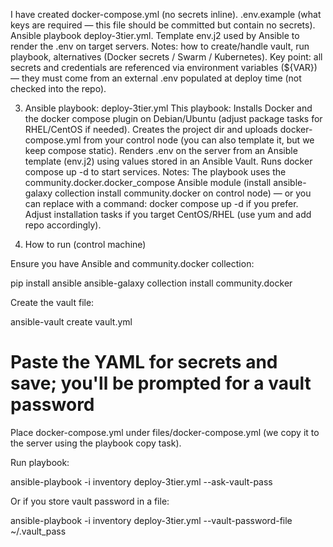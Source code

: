 I have created 
docker-compose.yml (no secrets inline).
.env.example (what keys are required — this file should be committed but contain no secrets).
Ansible playbook deploy-3tier.yml.
Template env.j2 used by Ansible to render the .env on target servers.
Notes: how to create/handle vault, run playbook, alternatives (Docker secrets / Swarm / Kubernetes).
Key point: all secrets and credentials are referenced via environment variables (${VAR}) — they must come from an external .env populated at deploy time (not checked into the repo).

3) Ansible playbook: deploy-3tier.yml
This playbook:
Installs Docker and the docker compose plugin on Debian/Ubuntu (adjust package tasks for RHEL/CentOS if needed).
Creates the project dir and uploads docker-compose.yml from your control node (you can also template it, but we keep compose static).
Renders .env on the server from an Ansible template (env.j2) using values stored in an Ansible Vault.
Runs docker compose up -d to start services.
Notes:
The playbook uses the community.docker.docker_compose Ansible module (install ansible-galaxy collection install community.docker on control node) — or you can replace with a command: docker compose up -d if you prefer.
Adjust installation tasks if you target CentOS/RHEL (use yum and add repo accordingly).

7) How to run (control machine)

Ensure you have Ansible and community.docker collection:

pip install ansible
ansible-galaxy collection install community.docker


Create the vault file:

ansible-vault create vault.yml
# Paste the YAML for secrets and save; you'll be prompted for a vault password


Place docker-compose.yml under files/docker-compose.yml (we copy it to the server using the playbook copy task).

Run playbook:

ansible-playbook -i inventory deploy-3tier.yml --ask-vault-pass


Or if you store vault password in a file:

ansible-playbook -i inventory deploy-3tier.yml --vault-password-file ~/.vault_pass
